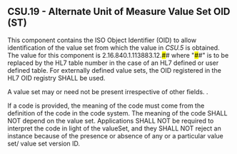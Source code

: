 ## CSU.19 - Alternate Unit of Measure Value Set OID (ST)

This component contains the ISO Object Identifier (OID) to allow identification of the value set from which the value in _CSU.5_ is obtained. The value for this component is 2.16.840.1.113883.12.<mark>#</mark># where "<mark>#</mark>#" is to be replaced by the HL7 table number in the case of an HL7 defined or user defined table. For externally defined value sets, the OID registered in the HL7 OID registry SHALL be used.

A value set may or need not be present irrespective of other fields. .

If a code is provided, the meaning of the code must come from the definition of the code in the code system. The meaning of the code SHALL NOT depend on the value set. Applications SHALL NOT be required to interpret the code in light of the valueSet, and they SHALL NOT reject an instance because of the presence or absence of any or a particular value set/ value set version ID.
